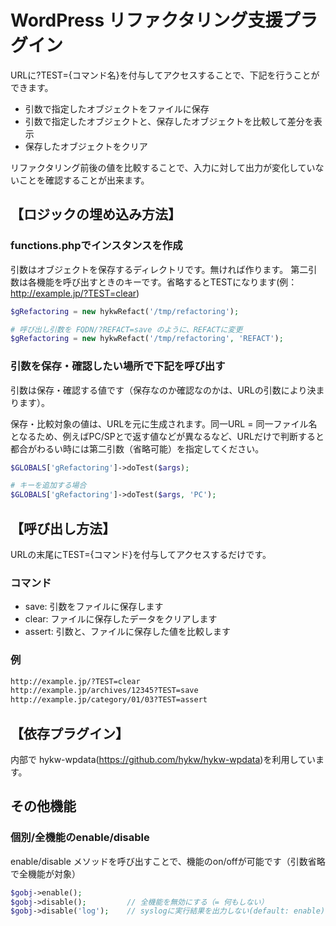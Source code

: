 # WordPress リファクタリング支援プラグイン

URLに?TEST={コマンド名}を付与してアクセスすることで、下記を行うことができます。

- 引数で指定したオブジェクトをファイルに保存
- 引数で指定したオブジェクトと、保存したオブジェクトを比較して差分を表示
- 保存したオブジェクトをクリア

リファクタリング前後の値を比較することで、入力に対して出力が変化していないことを確認することが出来ます。

## 【ロジックの埋め込み方法】

### functions.phpでインスタンスを作成
引数はオブジェクトを保存するディレクトリです。無ければ作ります。
第二引数は各機能を呼び出すときのキーです。省略するとTESTになります(例：http://example.jp/?TEST=clear)


```php
$gRefactoring = new hykwRefact('/tmp/refactoring');

# 呼び出し引数を FQDN/?REFACT=save のように、REFACTに変更
$gRefactoring = new hykwRefact('/tmp/refactoring', 'REFACT');
```

### 引数を保存・確認したい場所で下記を呼び出す

引数は保存・確認する値です（保存なのか確認なのかは、URLの引数により決まります）。

保存・比較対象の値は、URLを元に生成されます。同一URL = 同一ファイル名となるため、例えばPC/SPとで返す値などが異なるなど、URLだけで判断すると都合がわるい時には第二引数（省略可能）を指定してください。

```php
$GLOBALS['gRefactoring']->doTest($args);

# キーを追加する場合
$GLOBALS['gRefactoring']->doTest($args, 'PC');
```

## 【呼び出し方法】
URLの末尾にTEST={コマンド}を付与してアクセスするだけです。

### コマンド
- save: 引数をファイルに保存します
- clear: ファイルに保存したデータをクリアします
- assert: 引数と、ファイルに保存した値を比較します

### 例
```html
http://example.jp/?TEST=clear
http://example.jp/archives/12345?TEST=save
http://example.jp/category/01/03?TEST=assert
```

## 【依存プラグイン】
内部で hykw-wpdata(https://github.com/hykw/hykw-wpdata)を利用しています。

## その他機能
### 個別/全機能のenable/disable

enable/disable メソッドを呼び出すことで、機能のon/offが可能です（引数省略で全機能が対象）

```php
$gobj->enable();
$gobj->disable();         // 全機能を無効にする（= 何もしない）
$gobj->disable('log');    // syslogに実行結果を出力しない(default: enable)
```

